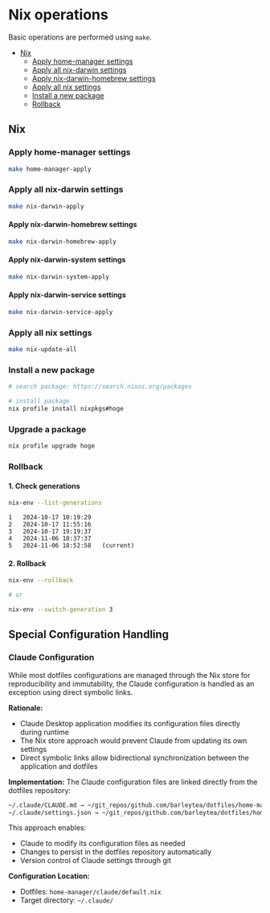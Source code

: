 # Nix operations

Basic operations are performed using `make`.

- [Nix](#nix)
  - [Apply home-manager settings](#apply-home-manager-settings)
  - [Apply all nix-darwin settings](#apply-all-nix-darwin-settings)
  - [Apply nix-darwin-homebrew settings](#apply-nix-darwin-homebrew-settings)
  - [Apply all nix settings](#apply-all-nix-settings)
  - [Install a new package](#install-a-new-package)
  - [Rollback](#rollback)

## Nix

### Apply home-manager settings

```sh
make home-manager-apply
```

### Apply all nix-darwin settings

```sh
make nix-darwin-apply
```

#### Apply nix-darwin-homebrew settings

```sh
make nix-darwin-homebrew-apply
```

#### Apply nix-darwin-system settings

```sh
make nix-darwin-system-apply
```

#### Apply nix-darwin-service settings

```sh
make nix-darwin-service-apply
```

### Apply all nix settings

```sh
make nix-update-all
```

### Install a new package

```sh
# search package: https://search.nixos.org/packages

# install package
nix profile install nixpkgs#hoge
```

### Upgrade a package

```sh
nix profile upgrade hoge
```

### Rollback

#### 1. Check generations

```sh
nix-env --list-generations
```

```
1   2024-10-17 10:19:29
2   2024-10-17 11:55:16
3   2024-10-17 19:19:37
4   2024-11-06 18:37:37
5   2024-11-06 18:52:58   (current)
```

#### 2. Rollback

```sh
nix-env --rollback

# or

nix-env --switch-generation 3
```

## Special Configuration Handling

### Claude Configuration

While most dotfiles configurations are managed through the Nix store for reproducibility and immutability, the Claude configuration is handled as an exception using direct symbolic links.

**Rationale:**
- Claude Desktop application modifies its configuration files directly during runtime
- The Nix store approach would prevent Claude from updating its own settings
- Direct symbolic links allow bidirectional synchronization between the application and dotfiles

**Implementation:**
The Claude configuration files are linked directly from the dotfiles repository:
```sh
~/.claude/CLAUDE.md → ~/git_repos/github.com/barleytea/dotfiles/home-manager/claude/config/CLAUDE.md
~/.claude/settings.json → ~/git_repos/github.com/barleytea/dotfiles/home-manager/claude/config/settings.json
```

This approach enables:
- Claude to modify its configuration files as needed
- Changes to persist in the dotfiles repository automatically
- Version control of Claude settings through git

**Configuration Location:**
- Dotfiles: `home-manager/claude/default.nix`
- Target directory: `~/.claude/`
